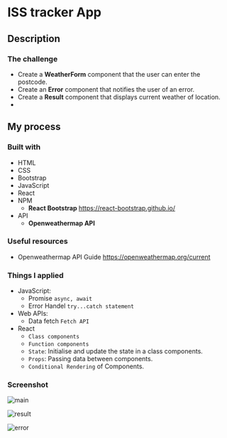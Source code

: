 # ISS tracker App

## Description
### The challenge
- Create a **WeatherForm** component that the user can enter the postcode.
- Create an **Error** component that notifies the user of an error.
- Create a **Result** component that displays current weather of location.
- 
## My process
### Built with
- HTML
- CSS
- Bootstrap
- JavaScript
- React
- NPM  
  - **React Bootstrap** https://react-bootstrap.github.io/ 
- API
  - **Openweathermap API**

### Useful resources
- Openweathermap API Guide https://openweathermap.org/current

### Things I applied
- JavaScript: 
  - Promise `async, await`
  - Error Handel `try...catch statement`
- Web APIs:
  - Data fetch `Fetch API`
- React  
  - `Class components`
  - `Function components`
  - `State`: Initialise and update the state in a class components.
  - `Props`: Passing data between components.
  - `Conditional Rendering` of Components.  

### Screenshot

![main](https://user-images.githubusercontent.com/83196262/142795303-0fc6580a-4f0f-4e34-816e-1bb3c2be5077.png)


![result](https://user-images.githubusercontent.com/83196262/142795317-e20b8177-53c9-4e22-a19e-7e45f1e38aca.png)


![error](https://user-images.githubusercontent.com/83196262/142795339-6c405d5f-2ef1-41d0-9c70-a8be8f26faaf.png)




